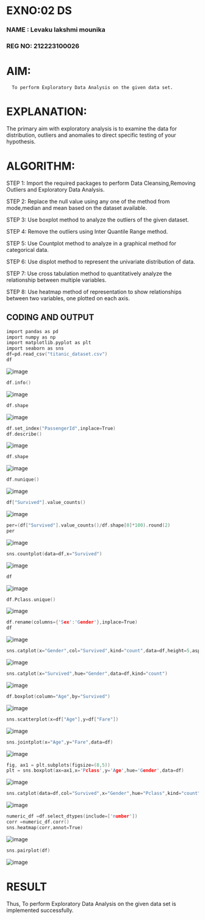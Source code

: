 # EXNO:02 DS
### NAME : Levaku lakshmi mounika
### REG NO: 212223100026
# AIM:
      To perform Exploratory Data Analysis on the given data set.
      
      
# EXPLANATION:
  The primary aim with exploratory analysis is to examine the data for distribution, outliers and anomalies to direct specific testing of your hypothesis.
  
# ALGORITHM:
STEP 1: Import the required packages to perform Data Cleansing,Removing Outliers and Exploratory Data Analysis.

STEP 2: Replace the null value using any one of the method from mode,median and mean based on the dataset available.

STEP 3: Use boxplot method to analyze the outliers of the given dataset.

STEP 4: Remove the outliers using Inter Quantile Range method.

STEP 5: Use Countplot method to analyze in a graphical method for categorical data.

STEP 6: Use displot method to represent the univariate distribution of data.

STEP 7: Use cross tabulation method to quantitatively analyze the relationship between multiple variables.

STEP 8: Use heatmap method of representation to show relationships between two variables, one plotted on each axis.

## CODING AND OUTPUT
```c
import pandas as pd
import numpy as np
import matplotlib.pyplot as plt
import seaborn as sns
df=pd.read_csv("titanic_dataset.csv")
df
```
![image](https://github.com/user-attachments/assets/f5d98124-3373-412b-be88-8c4f80b075d8)
```c
df.info()
```
![image](https://github.com/user-attachments/assets/3110bb31-2a23-4f18-b117-597498e41a6d)

```c
df.shape
```

![image](https://github.com/user-attachments/assets/b5da1cb4-242e-480c-a6c3-4b7b5fe8e2b4)

```c
df.set_index("PassengerId",inplace=True)
df.describe()
```
![image](https://github.com/user-attachments/assets/46ae3007-fdb6-44d6-8357-02a25f709496)

```c
df.shape
```
![image](https://github.com/user-attachments/assets/db96bfe1-dec2-4d79-92e2-49caab17bccd)

```c
df.nunique()
```
![image](https://github.com/user-attachments/assets/0e1f5d1e-7f24-4883-93cf-1459927bb324)

```c
df["Survived"].value_counts()
```
![image](https://github.com/user-attachments/assets/10fe84aa-05b4-4fee-bc01-03b2bb64dce0)
```c
per=(df["Survived"].value_counts()/df.shape[0]*100).round(2)
per
```
![image](https://github.com/user-attachments/assets/3272bc47-498a-4fc4-84e7-18aa98b4a05a)
```c
sns.countplot(data=df,x="Survived")
```
![image](https://github.com/user-attachments/assets/a89fa277-da80-4041-985f-d3748b7bfbae)
```c
df
```
![image](https://github.com/user-attachments/assets/a935377a-1aae-4907-bd91-99cde2237217)

```c
df.Pclass.unique()
```
![image](https://github.com/user-attachments/assets/5ec071e8-4193-4f57-8663-a65386fe6960)
```c
df.rename(columns={'Sex':'Gender'},inplace=True)
df
```
![image](https://github.com/user-attachments/assets/be23b9d9-6a30-4bde-80ac-eb601b398810)
```c
sns.catplot(x="Gender",col="Survived",kind="count",data=df,height=5,aspect=.7)
```
![image](https://github.com/user-attachments/assets/865515dd-2681-4b9f-af44-41bb9c4eeafa)

```c
sns.catplot(x="Survived",hue="Gender",data=df,kind="count")
```
![image](https://github.com/user-attachments/assets/f7164d7a-5a91-40a9-ae14-45a5af5ffa82)

```c
df.boxplot(column="Age",by="Survived")
```
![image](https://github.com/user-attachments/assets/fcb87124-8610-43e0-ba89-a5bf83a1295e)

```c
sns.scatterplot(x=df["Age"],y=df["Fare"])
```
![image](https://github.com/user-attachments/assets/2dbab6dc-536e-42bd-93bd-5c9ac604ac3e)
```c
sns.jointplot(x="Age",y="Fare",data=df)
```
![image](https://github.com/user-attachments/assets/5b039429-4824-415e-b082-9d9873e575bf)
```c
fig, ax1 = plt.subplots(figsize=(8,5))
plt = sns.boxplot(ax=ax1,x='Pclass',y='Age',hue='Gender',data=df)
```
![image](https://github.com/user-attachments/assets/a7bc5cd4-c35d-40b0-bdfe-37b78cc35374)
```c
sns.catplot(data=df,col="Survived",x="Gender",hue="Pclass",kind="count")
```
![image](https://github.com/user-attachments/assets/e53833a6-2138-43d8-876d-10dc3e85ac45)
```c
numeric_df =df.select_dtypes(include=['number'])
corr =numeric_df.corr()
sns.heatmap(corr,annot=True)
```
![image](https://github.com/user-attachments/assets/fd3919f9-76b1-4ea8-af15-ed00a27bd38a)

```c
sns.pairplot(df)
```
![image](https://github.com/user-attachments/assets/00f66888-4423-411e-8657-6ef16fc7a16e)

# RESULT
Thus, To perform Exploratory Data Analysis on the given data set is implemented successfully.
